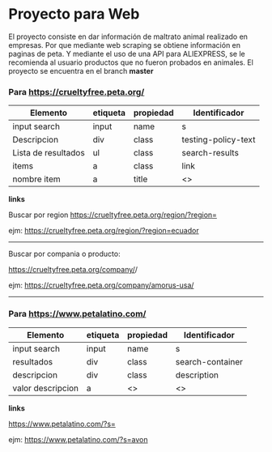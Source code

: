 # Proyecto para Web
El proyecto consiste en dar información de maltrato animal realizado en empresas. Por que mediante web scraping se obtiene información en paginas de peta. Y mediante el uso de una API para ALIEXPRESS, se le recomienda al usuario productos que no fueron probados en animales.
El proyecto se encuentra en el branch <b>master</b>
### Para https://crueltyfree.peta.org/
|Elemento | etiqueta | propiedad | Identificador|
|--|--|--|--|
| input search | input | name | s |
| Descripcion | div | class | testing-policy-text |
| Lista de resultados | ul | class | search-results |
| items | a | class | link |
| nombre item | a | title | <> |


**links**


Buscar por region https://crueltyfree.peta.org/region/?region=<region>
  
  
ejm: https://crueltyfree.peta.org/region/?region=ecuador

---
Buscar por compania o producto:


https://crueltyfree.peta.org/company/<clave>/
  
  
ejm: https://crueltyfree.peta.org/company/amorus-usa/

---
### Para https://www.petalatino.com/

|Elemento | etiqueta | propiedad | Identificador|
|--|--|--|--|
| input search | input | name | s |
| resultados | div | class | search-container |
| descripcion | div | class | description |
| valor descripcion | a | <> | <> |

**links**

https://www.petalatino.com/?s=<clave>

ejm: https://www.petalatino.com/?s=avon
